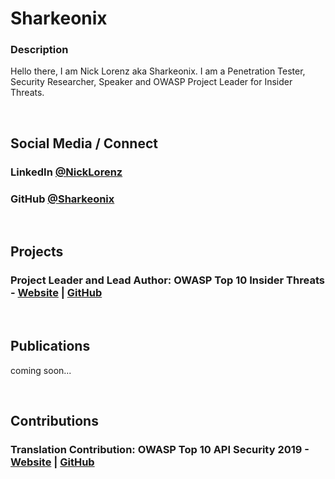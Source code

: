 # Sharkeonix
### Description
Hello there, I am Nick Lorenz aka Sharkeonix. I am a Penetration Tester, Security Researcher, Speaker and OWASP Project Leader for Insider Threats.

<br>

## Social Media / Connect
### LinkedIn [@NickLorenz](https://www.linkedin.com/in/nick-lorenz-16b211222/)
### GitHub [@Sharkeonix](https://github.com/Sharkeonix/)

<br>

## Projects
### Project Leader and Lead Author: OWASP Top 10 Insider Threats - [Website](https://owasp.org/www-project-top-10-insider-threats/) | [GitHub](https://github.com/OWASP/www-project-top-10-insider-threats/tree/main)

<br>

## Publications
coming soon...

<br>

## Contributions
### Translation Contribution: OWASP Top 10 API Security 2019 - [Website](https://owasp.org/www-project-api-security/) | [GitHub](https://github.com/OWASP/API-Security/tree/master)
